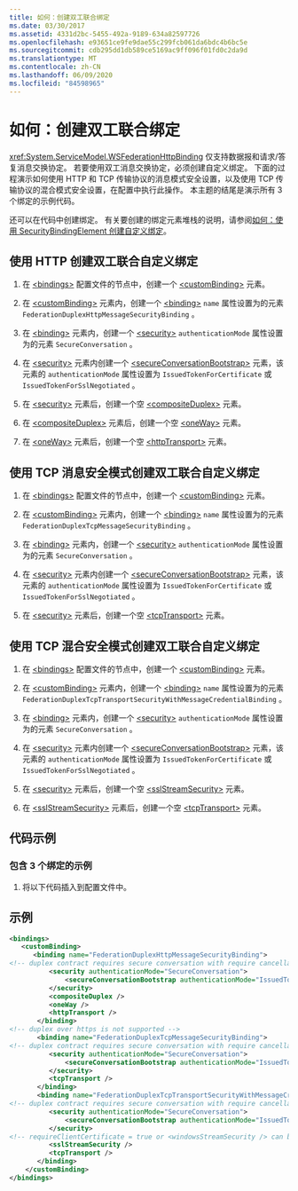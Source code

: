 ```yaml
---
title: 如何：创建双工联合绑定
ms.date: 03/30/2017
ms.assetid: 4331d2bc-5455-492a-9189-634a82597726
ms.openlocfilehash: e93651ce9fe9dae55c299fcb061da6bdc4b6bc5e
ms.sourcegitcommit: cdb295dd1db589ce5169ac9ff096f01fd0c2da9d
ms.translationtype: MT
ms.contentlocale: zh-CN
ms.lasthandoff: 06/09/2020
ms.locfileid: "84598965"
---
```

# <a name="how-to-create-a-duplex-federated-binding"></a>如何：创建双工联合绑定

<xref:System.ServiceModel.WSFederationHttpBinding> 仅支持数据报和请求/答复消息交换协定。 若要使用双工消息交换协定，必须创建自定义绑定。 下面的过程演示如何使用 HTTP 和 TCP 传输协议的消息模式安全设置，以及使用 TCP 传输协议的混合模式安全设置，在配置中执行此操作。 本主题的结尾是演示所有 3 个绑定的示例代码。

还可以在代码中创建绑定。 有关要创建的绑定元素堆栈的说明，请参阅[如何：使用 SecurityBindingElement 创建自定义绑定](how-to-create-a-custom-binding-using-the-securitybindingelement.md)。

## <a name="to-create-a-duplex-federated-custom-binding-with-http"></a>使用 HTTP 创建双工联合自定义绑定

1. 在 [\<bindings>](../../configure-apps/file-schema/wcf/bindings.md) 配置文件的节点中，创建一个 [\<customBinding>](../../configure-apps/file-schema/wcf/custombinding.md) 元素。

2. 在 [\<customBinding>](../../configure-apps/file-schema/wcf/custombinding.md) 元素内，创建一个 [\<binding>](../../configure-apps/file-schema/wcf/bindings.md) `name` 属性设置为的元素 `FederationDuplexHttpMessageSecurityBinding` 。

3. 在 [\<binding>](../../configure-apps/file-schema/wcf/bindings.md) 元素内，创建一个 [\<security>](../../configure-apps/file-schema/wcf/security-of-custombinding.md) `authenticationMode` 属性设置为的元素 `SecureConversation` 。

4. 在 [\<security>](../../configure-apps/file-schema/wcf/security-of-custombinding.md) 元素内创建一个 [\<secureConversationBootstrap>](../../configure-apps/file-schema/wcf/secureconversationbootstrap.md) 元素，该元素的 `authenticationMode` 属性设置为 `IssuedTokenForCertificate` 或 `IssuedTokenForSslNegotiated` 。

5. 在 [\<security>](../../configure-apps/file-schema/wcf/security-of-custombinding.md) 元素后，创建一个空 [\<compositeDuplex>](../../configure-apps/file-schema/wcf/compositeduplex.md) 元素。

6. 在 [\<compositeDuplex>](../../configure-apps/file-schema/wcf/compositeduplex.md) 元素后，创建一个空 [\<oneWay>](../../configure-apps/file-schema/wcf/oneway.md) 元素。

7. 在 [\<oneWay>](../../configure-apps/file-schema/wcf/oneway.md) 元素后，创建一个空 [\<httpTransport>](../../configure-apps/file-schema/wcf/httptransport.md) 元素。

## <a name="to-create-a-duplex-federated-custom-binding-with-tcp-message-security-mode"></a>使用 TCP 消息安全模式创建双工联合自定义绑定

1. 在 [\<bindings>](../../configure-apps/file-schema/wcf/bindings.md) 配置文件的节点中，创建一个 [\<customBinding>](../../configure-apps/file-schema/wcf/custombinding.md) 元素。

2. 在 [\<customBinding>](../../configure-apps/file-schema/wcf/custombinding.md) 元素内，创建一个 [\<binding>](../../configure-apps/file-schema/wcf/bindings.md) `name` 属性设置为的元素 `FederationDuplexTcpMessageSecurityBinding` 。

3. 在 [\<binding>](../../configure-apps/file-schema/wcf/bindings.md) 元素内，创建一个 [\<security>](../../configure-apps/file-schema/wcf/security-of-custombinding.md) `authenticationMode` 属性设置为的元素 `SecureConversation` 。

4. 在 [\<security>](../../configure-apps/file-schema/wcf/security-of-custombinding.md) 元素内创建一个 [\<secureConversationBootstrap>](../../configure-apps/file-schema/wcf/secureconversationbootstrap.md) 元素，该元素的 `authenticationMode` 属性设置为 `IssuedTokenForCertificate` 或 `IssuedTokenForSslNegotiated` 。

5. 在 [\<security>](../../configure-apps/file-schema/wcf/security-of-custombinding.md) 元素后，创建一个空 [\<tcpTransport>](../../configure-apps/file-schema/wcf/tcptransport.md) 元素。

## <a name="to-create-a-duplex-federated-custom-binding-with-tcp-mixed-security-mode"></a>使用 TCP 混合安全模式创建双工联合自定义绑定

1. 在 [\<bindings>](../../configure-apps/file-schema/wcf/bindings.md) 配置文件的节点中，创建一个 [\<customBinding>](../../configure-apps/file-schema/wcf/custombinding.md) 元素。

2. 在 [\<customBinding>](../../configure-apps/file-schema/wcf/custombinding.md) 元素内，创建一个 [\<binding>](../../configure-apps/file-schema/wcf/bindings.md) `name` 属性设置为的元素 `FederationDuplexTcpTransportSecurityWithMessageCredentialBinding` 。

3. 在 [\<binding>](../../configure-apps/file-schema/wcf/bindings.md) 元素内，创建一个 [\<security>](../../configure-apps/file-schema/wcf/security-of-custombinding.md) `authenticationMode` 属性设置为的元素 `SecureConversation` 。

4. 在 [\<security>](../../configure-apps/file-schema/wcf/security-of-custombinding.md) 元素内创建一个 [\<secureConversationBootstrap>](../../configure-apps/file-schema/wcf/secureconversationbootstrap.md) 元素，该元素的 `authenticationMode` 属性设置为 `IssuedTokenForCertificate` 或 `IssuedTokenForSslNegotiated` 。

5. 在 [\<security>](../../configure-apps/file-schema/wcf/security-of-custombinding.md) 元素后，创建一个空 [\<sslStreamSecurity>](../../configure-apps/file-schema/wcf/sslstreamsecurity.md) 元素。

6. 在 [\<sslStreamSecurity>](../../configure-apps/file-schema/wcf/sslstreamsecurity.md) 元素后，创建一个空 [\<tcpTransport>](../../configure-apps/file-schema/wcf/tcptransport.md) 元素。

## <a name="code-sample"></a>代码示例

### <a name="sample-with-3-bindings"></a>包含 3 个绑定的示例

1. 将以下代码插入到配置文件中。

## <a name="example"></a>示例

```xml
<bindings>
   <customBinding>
      <binding name="FederationDuplexHttpMessageSecurityBinding">
<!-- duplex contract requires secure conversation with require cancellation = true -->
          <security authenticationMode="SecureConversation">
              <secureConversationBootstrap authenticationMode="IssuedTokenForSslNegotiated" />
          </security>
          <compositeDuplex />
          <oneWay />
          <httpTransport />
       </binding>
<!-- duplex over https is not supported -->
       <binding name="FederationDuplexTcpMessageSecurityBinding">
<!-- duplex contract requires secure conversation with require cancellation = true -->
          <security authenticationMode="SecureConversation">
              <secureConversationBootstrap authenticationMode="IssuedTokenForSslNegotiated" />
          </security>
          <tcpTransport />
       </binding>
       <binding name="FederationDuplexTcpTransportSecurityWithMessageCredentialsBinding">
<!-- duplex contract requires secure conversation with require cancellation = true -->
          <security authenticationMode="SecureConversation">
              <secureConversationBootstrap authenticationMode="IssuedTokenOverTransport" />
          </security>
<!-- requireClientCertificate = true or <windowsStreamSecurity /> can be used, but does not make sense for most scenarios -->
          <sslStreamSecurity />
          <tcpTransport />
       </binding>
    </customBinding>
</bindings>
```
